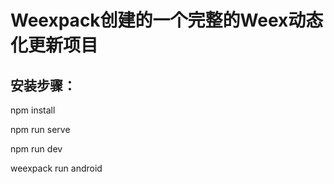 # Weexpack创建的一个完整的Weex动态化更新项目

## 安装步骤：

npm install

npm run serve

npm run dev

weexpack run android
